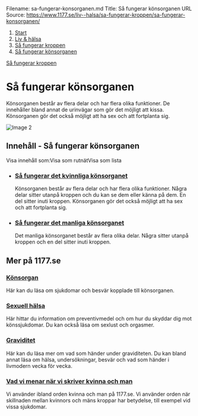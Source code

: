 Filename: sa-fungerar-konsorganen.md
Title: Så fungerar könsorganen
URL Source: https://www.1177.se/liv--halsa/sa-fungerar-kroppen/sa-fungerar-konsorganen/

1.  [Start](https://www.1177.se/)
2.  [Liv & hälsa](https://www.1177.se/liv--halsa/)
3.  [Så fungerar kroppen](https://www.1177.se/liv--halsa/sa-fungerar-kroppen/)
4.  [Så fungerar könsorganen](https://www.1177.se/liv--halsa/sa-fungerar-kroppen/sa-fungerar-konsorganen/)

[Så fungerar kroppen](https://www.1177.se/liv--halsa/sa-fungerar-kroppen/)

Så fungerar könsorganen
=======================

Könsorganen består av flera delar och har flera olika funktioner. De innehåller bland annat de urinvägar som gör det möjligt att kissa. Könsorganen gör det också möjligt att ha sex och att fortplanta sig.

![Image 2](https://www.1177.se/globalassets/1177/nationell/media/illustrationer/konsorgan-kvinna/konsorgan_puff.png?saved=2021-05-27+02:50)

Innehåll - Så fungerar könsorganen
----------------------------------

Visa innehåll som:Visa som rutnätVisa som lista

*   ### [Så fungerar det kvinnliga könsorganet](https://www.1177.se/liv--halsa/sa-fungerar-kroppen/sa-fungerar-konsorganen/sa-fungerar-det-kvinnliga-konsorganet/)
    
    Könsorganen består av flera delar och har flera olika funktioner. Några delar sitter utanpå kroppen och du kan se dem eller känna på dem. En del sitter inuti kroppen. Könsorganen gör det också möjligt att ha sex och att fortplanta sig.
    
*   ### [Så fungerar det manliga könsorganet](https://www.1177.se/liv--halsa/sa-fungerar-kroppen/sa-fungerar-konsorganen/sa-fungerar-det-manliga-konsorganet/)
    
    Det manliga könsorganet består av flera olika delar. Några sitter utanpå kroppen och en del sitter inuti kroppen.
    

Mer på 1177.se
--------------

### [Könsorgan](https://www.1177.se/sjukdomar--besvar/konsorgan/)

Här kan du läsa om sjukdomar och besvär kopplade till könsorganen.

### [Sexuell hälsa](https://www.1177.se/liv--halsa/sexuell-halsa/)

Här hittar du information om preventivmedel och om hur du skyddar dig mot könssjukdomar. Du kan också läsa om sexlust och orgasmer.

### [Graviditet](https://www.1177.se/barn--gravid/graviditet/)

Här kan du läsa mer om vad som händer under graviditeten. Du kan bland annat läsa om hälsa, undersökningar, besvär och vad som händer i livmodern vecka för vecka.

### [Vad vi menar när vi skriver kvinna och man](https://www.1177.se/om-1177/1177.se/vad-vi-menar-nar-vi-skriver-kvinna-och-man/)

Vi använder ibland orden kvinna och man på 1177.se. Vi använder orden när skillnaden mellan kvinnors och mäns kroppar har betydelse, till exempel vid vissa sjukdomar.
